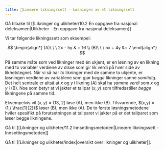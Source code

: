 ```yaml
---
title: 📄Lineære likningssett - Løsningen av et likningssett
---
```

Gå tilbake til [[Likninger og ulikheter/10.2 En oppgave fra nasjonal deleksamen|Ulikheter - En oppgave fra nasjonal deleksamen]]


Vi tar følgende likningssett som eksempel:

$$
\begin{align*} 
(A)\ \ \ 2x - 5y 
& = 16
\\
(B)\ \ \ 5x + 4y &= 7
\end{align*} 
$$

På samme måte som ved likninger med én ukjent, er en løsning av en likning med to variabler verdiene av disse som gir lik verdi på hver side av likhetstegnet. Når vi så har *to* likninger med de samme to ukjente, er løsningen verdiene av variablene som gjør *begge* likninger sanne *samtidig.* Det helt sentrale er altså at $x$ og $y$ i likning (A) skal ha *samme verdi* som $x$ og $y$ i (B). Noe som betyr at vi jakter et tallpar $(x,y)$ som tilfredsstiller *begge* likningene på samme tid.

Eksempelvis vil $(x,y) = (13,\ 2)$ løse (A), men ikke (B). Tilsvarende, $(x,y) = (1,\ \frac{1}{2})$ løser (B), men ikke (A). De to første løsningsmetodene hviler spesifikt på forutsetningen at tallparet vi jakter på er det tallparet som løser begge likningene.

Gå til [[Likninger og ulikheter/11.2 Innsettingsmetoden|Lineære likningssett - Innsettingsmetoden]]

Gå til [[Likninger og ulikheter/index|oversikt over likninger og ulikheter]].